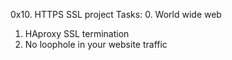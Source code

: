 0x10. HTTPS SSL project
Tasks:
0. World wide web
1. HAproxy SSL termination
2. No loophole in your website traffic
